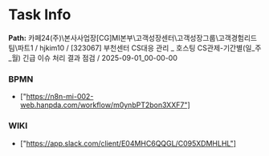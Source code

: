 # Task Info

**Path:** 카페24(주)\본사사업장\[CG]MI본부\고객성장센터\고객성장그룹\고객경험리드팀\파트1 / hjkim10 / [323067] 부천센터 CS대응 관리 _ 호스팅 CS관제-기간별(일_주_월) 긴급 이슈 처리 결과 점검 / 2025-09-01_00-00-00

### BPMN
- ["https://n8n-mi-002-web.hanpda.com/workflow/m0ynbPT2bon3XXF7"]

### WIKI
- ["https://app.slack.com/client/E04MHC6QQGL/C095XDMHLHL"]

